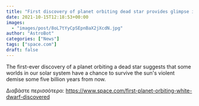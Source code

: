 ```yaml
---
title: "First discovery of planet orbiting dead star provides glimpse into our solar system's future"
date: 2021-10-15T12:18:53+00:00
images:
  - "images/post/8oL7tYyCpSEpnBaX2jXcdN.jpg"
author: "AstroBot"
categories: ["News"]
tags: ["space.com"]
draft: false
---
```


The first-ever discovery of a planet orbiting a dead star suggests that some worlds in our solar system have a chance to survive the sun's violent demise some five billion years from now. 

Διαβάστε περισσότερα: https://www.space.com/first-planet-orbiting-white-dwarf-discovered
